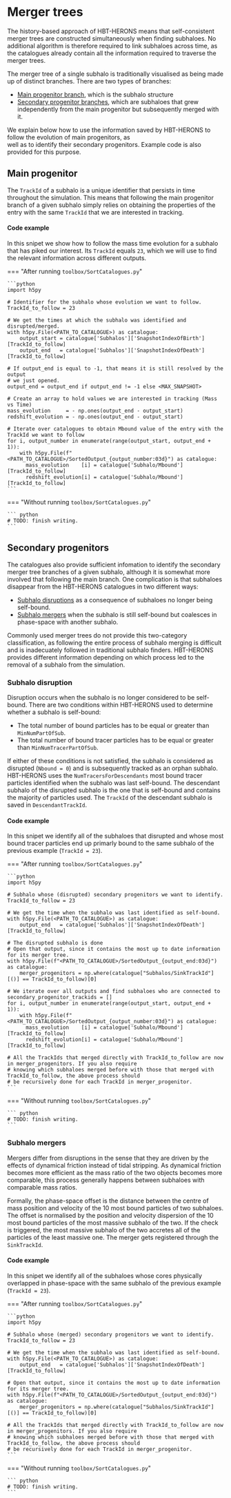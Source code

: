 # Merger trees

The history-based approach of HBT-HERONS means that self-consistent
merger trees are constructed simultaneously when finding subhaloes. No additional algorithm is
therefore required to link subhaloes across time, as the catalogues already contain all
the information required to traverse the merger trees.

The merger tree of a single subhalo is traditionally visualised as being made up of 
distinct branches. There are two types of branches:

* [Main progenitor branch](#main-progenitor), which is the subhalo structure
* [Secondary progenitor branches](#secondary-progenitors), which are subhaloes that grew independently from the main progenitor but subsequently merged with it. 

We explain below how to use the information saved by HBT-HERONS to follow the evolution of main progenitors, as  
well as to identify their secondary progenitors. Example code is also provided for this purpose.

## Main progenitor

The `TrackId` of a subhalo is a unique identifier that persists in time throughout
the simulation. This means that following the main progenitor branch of a given
subhalo simply relies on obtaining the properties of the entry with the same `TrackId` 
that we are interested in tracking.

<h4>Code example</h4>

In this snipet we show how to follow the mass time evolution for a subhalo that has piked our interest. 
Its `TrackId` equals `23`, which we will use to find the relevant information across different outputs.

=== "After running `toolbox/SortCatalogues.py`"

    ```python
    import h5py

    # Identifier for the subhalo whose evolution we want to follow.
    TrackId_to_follow = 23

    # We get the times at which the subhalo was identified and disrupted/merged.
    with h5py.File(<PATH_TO_CATALOGUE>) as catalogue:
        output_start = catalogue['Subhalos']['SnapshotIndexOfBirth'][TrackId_to_follow]
        output_end   = catalogue['Subhalos']['SnapshotIndexOfDeath'][TrackId_to_follow]

    # If output_end is equal to -1, that means it is still resolved by the output 
    # we just opened.
    output_end = output_end if output_end != -1 else <MAX_SNAPSHOT>

    # Create an array to hold values we are interested in tracking (Mass vs Time)
    mass_evolution     = - np.ones(output_end - output_start)
    redshift_evolution = - np.ones(output_end - output_start)

    # Iterate over catalogues to obtain Mbound value of the entry with the TrackId we want to follow
    for i, output_number in enumerate(range(output_start, output_end + 1)):
        with h5py.File(f"<PATH_TO_CATALOGUE>/SortedOutput_{output_number:03d}") as catalogue:
          mass_evolution    [i] = catalogue['Subhalo/Mbound'][TrackId_to_follow]
          redshift_evolution[i] = catalogue['Subhalo/Mbound'][TrackId_to_follow]
    ```

=== "Without running `toolbox/SortCatalogues.py`"


    ``` python
    # TODO: finish writing.
    ```

## Secondary progenitors

The catalogues also provide sufficient infomation to identify the secondary merger tree branches
of a given subhalo, although it is somewhat more involved that following the main branch. One 
complication is that subhaloes disappear from the HBT-HERONS catalogues in two different ways:

* [Subhalo disruptions](#subhalo-disruption) as a consequence of subhaloes no longer being self-bound. 
* [Subhalo mergers](#subhalo-mergers) when the subhalo is still self-bound but coalesces in phase-space with another subhalo. 

Commonly used merger trees do not provide this two-category classification, as following the entire process of 
subhalo merging is difficult and is inadecuately followed in traditional subhalo finders. HBT-HERONS provides 
different information depending on which process led to the removal of a subhalo from the simulation.

### Subhalo disruption

Disruption occurs when the subhalo is no longer considered to be self-bound. There are two conditions within HBT-HERONS used to determine whether a subhalo is self-bound:

* The total number of bound particles has to be equal or greater than `MinNumPartOfSub`.
* The total number of bound tracer particles has to be equal or greater than `MinNumTracerPartOfSub`.

If either of these conditions is not satisfied, the subhalo is considered as disrupted (`Nbound = 0`) and is 
subsequently tracked as an orphan subhalo. HBT-HERONS uses the `NumTracersForDescendants` most bound tracer particles identified when the subhalo was last self-bound. The descendant subhalo of the disrupted subhalo is the one that is self-bound and contains the majority of particles used. The `TrackId` of the descendant subhalo is saved in `DescendantTrackId`.

<h4>Code example</h4>

In this snipet we identify all of the subhaloes that disrupted and whose most bound
tracer particles end up primarly bound to the same subhalo of the previous example (`TrackId = 23`).

=== "After running `toolbox/SortCatalogues.py`"

    ```python
    import h5py

    # Subhalo whose (disrupted) secondary progenitors we want to identify.
    TrackId_to_follow = 23

    # We get the time when the subhalo was last identified as self-bound.
    with h5py.File(<PATH_TO_CATALOGUE>) as catalogue:
        output_end   = catalogue['Subhalos']['SnapshotIndexOfDeath'][TrackId_to_follow]

    # The disrupted subhalo is done 
    # Open that output, since it contains the most up to date information for its merger tree.
    with h5py.File(f"<PATH_TO_CATALOGUE>/SortedOutput_{output_end:03d}") as catalogue:
        merger_progenitors = np.where(catalogue["Subhalos/SinkTrackId"][()] == TrackId_to_follow)[0]

    # We iterate over all outputs and find subhaloes who are connected to 
    secondary_progenitor_trackids = []
    for i, output_number in enumerate(range(output_start, output_end + 1)):
        with h5py.File(f"<PATH_TO_CATALOGUE>/SortedOutput_{output_number:03d}") as catalogue:
          mass_evolution    [i] = catalogue['Subhalo/Mbound'][TrackId_to_follow]
          redshift_evolution[i] = catalogue['Subhalo/Mbound'][TrackId_to_follow]

    # All the TrackIds that merged directly with TrackId_to_follow are now in merger_progenitors. If you also require
    # knowing which subhaloes merged before with those that merged with TrackId_to_follow, the above process should
    # be recursively done for each TrackId in merger_progenitor.
    ```

=== "Without running `toolbox/SortCatalogues.py`"


    ``` python
    # TODO: finish writing.
    ```

### Subhalo mergers

Mergers differ from disruptions in the sense that they are driven by the effects of dynamical friction 
instead of tidal stripping. As dynamical friction becomes more efficient as the mass ratio of the two objects becomes
more comparable, this process generally happens between subhaloes with comparable mass ratios.

Formally, the phase-space offset is the distance between the centre of mass 
position and velocity of the 10 most bound particles of two subhaloes. The offset is normalised 
by the position and velocity dispersion of the 10 most bound particles of the most massive subhalo of the two.
If the check is triggered, the most massive subhalo of the two accretes all of the particles of the least massive one.
The merger gets registered through the `SinkTrackId`.

<h4>Code example</h4>

In this snipet we identify all of the subhaloes whose cores physically overlapped in phase-space
with the same subhalo of the previous example (`TrackId = 23`). 

=== "After running `toolbox/SortCatalogues.py`"

    ```python
    import h5py

    # Subhalo whose (merged) secondary progenitors we want to identify.
    TrackId_to_follow = 23

    # We get the time when the subhalo was last identified as self-bound.
    with h5py.File(<PATH_TO_CATALOGUE>) as catalogue:
        output_end   = catalogue['Subhalos']['SnapshotIndexOfDeath'][TrackId_to_follow]

    # Open that output, since it contains the most up to date information for its merger tree.
    with h5py.File(f"<PATH_TO_CATALOGUE>/SortedOutput_{output_end:03d}") as catalogue:
        merger_progenitors = np.where(catalogue["Subhalos/SinkTrackId"][()] == TrackId_to_follow)[0]

    # All the TrackIds that merged directly with TrackId_to_follow are now in merger_progenitors. If you also require
    # knowing which subhaloes merged before with those that merged with TrackId_to_follow, the above process should
    # be recursively done for each TrackId in merger_progenitor.
    ```

=== "Without running `toolbox/SortCatalogues.py`"


    ``` python
    # TODO: finish writing.
    ```